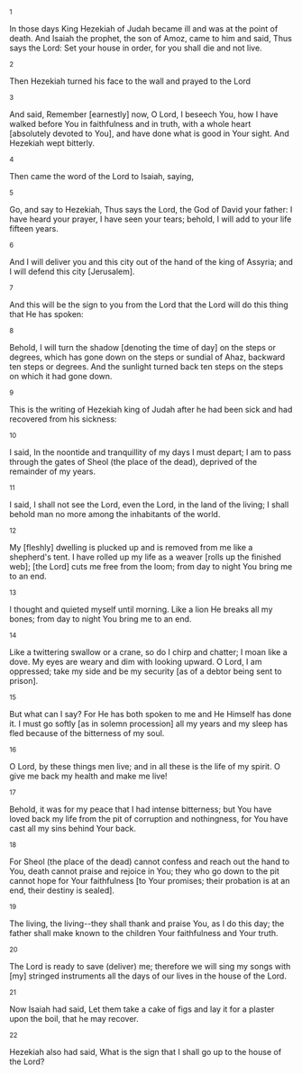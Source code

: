 <sup>1</sup> 

In those days King Hezekiah of Judah became ill and was at the point of death. And Isaiah the prophet, the son of Amoz, came to him and said, Thus says the Lord: Set your house in order, for you shall die and not live. 

<sup>2</sup> 

Then Hezekiah turned his face to the wall and prayed to the Lord 

<sup>3</sup> 

And said, Remember [earnestly] now, O Lord, I beseech You, how I have walked before You in faithfulness and in truth, with a whole heart [absolutely devoted to You], and have done what is good in Your sight. And Hezekiah wept bitterly. 

<sup>4</sup> 

Then came the word of the Lord to Isaiah, saying, 

<sup>5</sup> 

Go, and say to Hezekiah, Thus says the Lord, the God of David your father: I have heard your prayer, I have seen your tears; behold, I will add to your life fifteen years. 

<sup>6</sup> 

And I will deliver you and this city out of the hand of the king of Assyria; and I will defend this city [Jerusalem]. 

<sup>7</sup> 

And this will be the sign to you from the Lord that the Lord will do this thing that He has spoken: 

<sup>8</sup> 

Behold, I will turn the shadow [denoting the time of day] on the steps or degrees, which has gone down on the steps or sundial of Ahaz, backward ten steps or degrees. And the sunlight turned back ten steps on the steps on which it had gone down. 

<sup>9</sup> 

This is the writing of Hezekiah king of Judah after he had been sick and had recovered from his sickness: 

<sup>10</sup> 

I said, In the noontide and tranquillity of my days I must depart; I am to pass through the gates of Sheol (the place of the dead), deprived of the remainder of my years. 

<sup>11</sup> 

I said, I shall not see the Lord, even the Lord, in the land of the living; I shall behold man no more among the inhabitants of the world. 

<sup>12</sup> 

My [fleshly] dwelling is plucked up and is removed from me like a shepherd's tent. I have rolled up my life as a weaver [rolls up the finished web]; [the Lord] cuts me free from the loom; from day to night You bring me to an end. 

<sup>13</sup> 

I thought and quieted myself until morning. Like a lion He breaks all my bones; from day to night You bring me to an end. 

<sup>14</sup> 

Like a twittering swallow or a crane, so do I chirp and chatter; I moan like a dove. My eyes are weary and dim with looking upward. O Lord, I am oppressed; take my side and be my security [as of a debtor being sent to prison]. 

<sup>15</sup> 

But what can I say? For He has both spoken to me and He Himself has done it. I must go softly [as in solemn procession] all my years and my sleep has fled because of the bitterness of my soul. 

<sup>16</sup> 

O Lord, by these things men live; and in all these is the life of my spirit. O give me back my health and make me live! 

<sup>17</sup> 

Behold, it was for my peace that I had intense bitterness; but You have loved back my life from the pit of corruption and nothingness, for You have cast all my sins behind Your back. 

<sup>18</sup> 

For Sheol (the place of the dead) cannot confess and reach out the hand to You, death cannot praise and rejoice in You; they who go down to the pit cannot hope for Your faithfulness [to Your promises; their probation is at an end, their destiny is sealed]. 

<sup>19</sup> 

The living, the living--they shall thank and praise You, as I do this day; the father shall make known to the children Your faithfulness and Your truth. 

<sup>20</sup> 

The Lord is ready to save (deliver) me; therefore we will sing my songs with [my] stringed instruments all the days of our lives in the house of the Lord. 

<sup>21</sup> 

Now Isaiah had said, Let them take a cake of figs and lay it for a plaster upon the boil, that he may recover. 

<sup>22</sup> 

Hezekiah also had said, What is the sign that I shall go up to the house of the Lord?